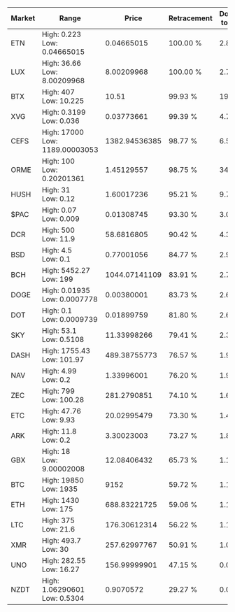 | Market | Range | Price| Retracement | Doubles to 50% |
| --- | --- | --- | --- | --- |
| ETN | High: 0.223<br />Low: 0.04665015 | 0.04665015 | 100.00 % | 2.89 |
| LUX | High: 36.66<br />Low: 8.00209968 | 8.00209968 | 100.00 % | 2.79 |
| BTX | High: 407<br />Low: 10.225 | 10.51 | 99.93 % | 19.85 |
| XVG | High: 0.3199<br />Low: 0.036 | 0.03773661 | 99.39 % | 4.72 |
| CEFS | High: 17000<br />Low: 1189.00003053 | 1382.94536385 | 98.77 % | 6.58 |
| ORME | High: 100<br />Low: 0.20201361 | 1.45129557 | 98.75 % | 34.52 |
| HUSH | High: 31<br />Low: 0.12 | 1.60017236 | 95.21 % | 9.72 |
| $PAC | High: 0.07<br />Low: 0.009 | 0.01308745 | 93.30 % | 3.02 |
| DCR | High: 500<br />Low: 11.9 | 58.6816805 | 90.42 % | 4.36 |
| BSD | High: 4.5<br />Low: 0.1 | 0.77001056 | 84.77 % | 2.99 |
| BCH | High: 5452.27<br />Low: 199 | 1044.07141109 | 83.91 % | 2.71 |
| DOGE | High: 0.01935<br />Low: 0.0007778 | 0.00380001 | 83.73 % | 2.65 |
| DOT | High: 0.1<br />Low: 0.0009739 | 0.01899759 | 81.80 % | 2.66 |
| SKY | High: 53.1<br />Low: 0.5108 | 11.33998266 | 79.41 % | 2.36 |
| DASH | High: 1755.43<br />Low: 101.97 | 489.38755773 | 76.57 % | 1.90 |
| NAV | High: 4.99<br />Low: 0.2 | 1.33996001 | 76.20 % | 1.94 |
| ZEC | High: 799<br />Low: 100.28 | 281.2790851 | 74.10 % | 1.60 |
| ETC | High: 47.76<br />Low: 9.93 | 20.02995479 | 73.30 % | 1.44 |
| ARK | High: 11.8<br />Low: 0.2 | 3.30023003 | 73.27 % | 1.82 |
| GBX | High: 18<br />Low: 9.00002008 | 12.08406432 | 65.73 % | 1.12 |
| BTC | High: 19850<br />Low: 1935 | 9152 | 59.72 % | 1.19 |
| ETH | High: 1430<br />Low: 175 | 688.83221725 | 59.06 % | 1.17 |
| LTC | High: 375<br />Low: 21.6 | 176.30612314 | 56.22 % | 1.12 |
| XMR | High: 493.7<br />Low: 30 | 257.62997767 | 50.91 % | 1.02 |
| UNO | High: 282.55<br />Low: 16.27 | 156.99999901 | 47.15 % | 0.00 |
| NZDT | High: 1.06290601<br />Low: 0.5304 | 0.9070572 | 29.27 % | 0.00 |
